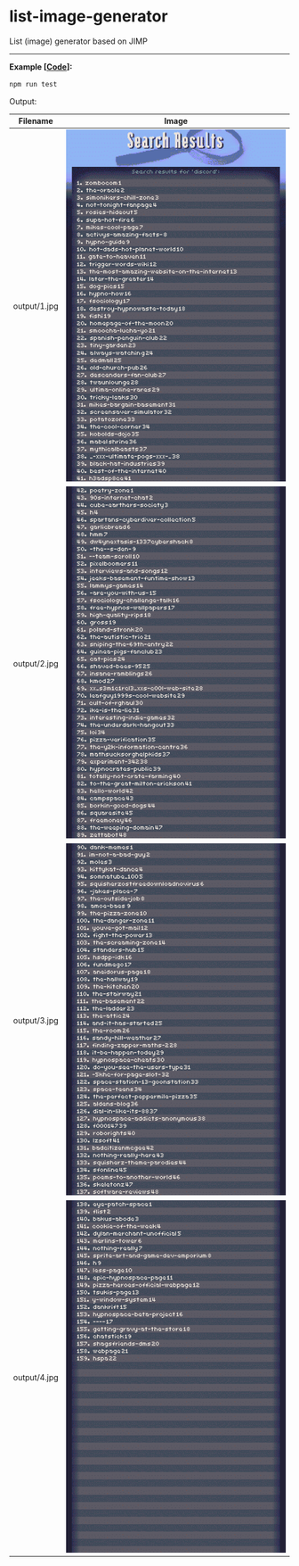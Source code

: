 # list-image-generator

List (image) generator based on JIMP

---

**Example [[Code](https://github.com/TrueXPixels/list-image-gen/blob/master/test/index.js)]:**

```js
npm run test
```

Output:

| Filename     | Image                                                                            |
| ------------ | -------------------------------------------------------------------------------- |
| output/1.jpg | ![](https://github.com/TrueXPixels/list-image-gen/blob/master/test/output/1.jpg) |
| output/2.jpg | ![](https://github.com/TrueXPixels/list-image-gen/blob/master/test/output/2.jpg) |
| output/3.jpg | ![](https://github.com/TrueXPixels/list-image-gen/blob/master/test/output/3.jpg) |
| output/4.jpg | ![](https://github.com/TrueXPixels/list-image-gen/blob/master/test/output/4.jpg) |
